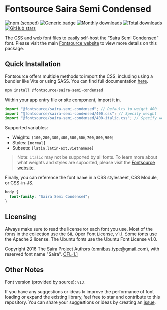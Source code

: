 # Fontsource Saira Semi Condensed

[![npm (scoped)](https://img.shields.io/npm/v/@fontsource/saira-semi-condensed?color=brightgreen)](https://www.npmjs.com/package/@fontsource/saira-semi-condensed) [![Generic badge](https://img.shields.io/badge/fontsource-passing-brightgreen)](https://github.com/fontsource/fontsource) [![Monthly downloads](https://badgen.net/npm/dm/@fontsource/saira-semi-condensed)](https://github.com/fontsource/fontsource) [![Total downloads](https://badgen.net/npm/dt/@fontsource/saira-semi-condensed)](https://github.com/fontsource/fontsource) [![GitHub stars](https://img.shields.io/github/stars/fontsource/fontsource.svg?style=social&label=Star)](https://github.com/fontsource/fontsource/stargazers)

The CSS and web font files to easily self-host the “Saira Semi Condensed” font. Please visit the main [Fontsource website](https://fontsource.org/fonts/saira-semi-condensed) to view more details on this package.

## Quick Installation

Fontsource offers multiple methods to import the CSS, including using a bundler like Vite or using SASS. You can find full documentation [here](https://fontsource.org/docs/getting-started/introduction).

```javascript
npm install @fontsource/saira-semi-condensed
```

Within your app entry file or site component, import it in.

```javascript
import "@fontsource/saira-semi-condensed"; // Defaults to weight 400
import "@fontsource/saira-semi-condensed/400.css"; // Specify weight
import "@fontsource/saira-semi-condensed/400-italic.css"; // Specify weight and style
```

Supported variables:
- Weights: `[100,200,300,400,500,600,700,800,900]`
- Styles: `[normal]`
- Subsets: `[latin,latin-ext,vietnamese]`

> Note: `italic` may not be supported by all fonts. To learn more about what weights and styles are supported, please visit the [Fontsource website](https://fontsource.org/fonts/saira-semi-condensed).

Finally, you can reference the font name in a CSS stylesheet, CSS Module, or CSS-in-JS.

```css
body {
  font-family: "Saira Semi Condensed";
}
```

## Licensing
Always make sure to read the license for each font you use. Most of the fonts in the collection use the SIL Open Font License, v1.1. Some fonts use the Apache 2 license. The Ubuntu fonts use the Ubuntu Font License v1.0.

Copyright 2016 The Saira Project Authors (omnibus.type@gmail.com), with reserved font name "Saira".
[OFL-1.1](https://openfontlicense.org)

## Other Notes
Font version (provided by source): `v13`.

If you have any suggestions or ideas to improve the performance of font loading or expand the existing library, feel free to star and contribute to this repository. You can share your suggestions or ideas by creating an [issue](https://github.com/fontsource/fontsource/issues).